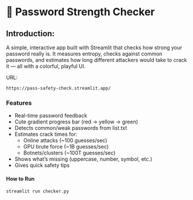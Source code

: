 # 🔑 Password Strength Checker

## Introduction: 
A simple, interactive app built with Streamlit that checks how strong your password really is.
It measures entropy, checks against common passwords, and estimates how long different attackers would take to crack it — all with a colorful, playful UI.

URL:  
       
    https://pass-safety-check.streamlit.app/ 

### Features
- Real-time password feedback
- Cute gradient progress bar (red → yellow → green)
- Detects common/weak passwords from list.txt
- Estimates crack times for:
     - Online attacks (~100 guesses/sec)
     - GPU brute force (~1B guesses/sec)
     - Botnets/clusters (~100T guesses/sec)
- Shows what’s missing (uppercase, number, symbol, etc.)
- Gives quick safety tips

#### How to Run
    streamlit run checker.py
